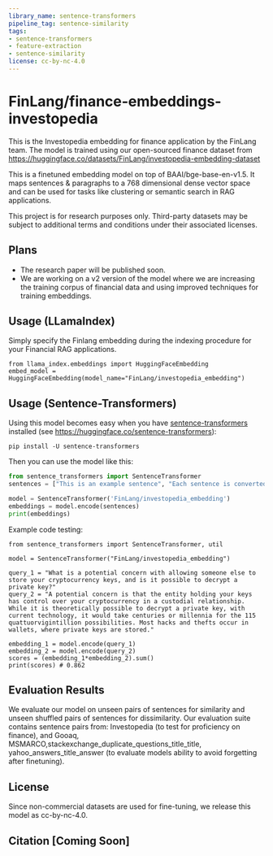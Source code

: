 ```yaml
---
library_name: sentence-transformers
pipeline_tag: sentence-similarity
tags:
- sentence-transformers
- feature-extraction
- sentence-similarity
license: cc-by-nc-4.0
---
```


# FinLang/finance-embeddings-investopedia

This is the Investopedia embedding for finance application by the FinLang team. The model is trained using our open-sourced finance dataset from https://huggingface.co/datasets/FinLang/investopedia-embedding-dataset

This is a finetuned embedding model on top of BAAI/bge-base-en-v1.5. It maps sentences & paragraphs to a 768 dimensional dense vector space and can be used for tasks like clustering or semantic search in RAG applications.


This project is for research purposes only. Third-party datasets may be subject to additional terms and conditions under their associated licenses.


## Plans
* The research paper will be published soon.
* We are working on a v2 version of the model where we are increasing the training corpus of financial data and using improved techniques for training embeddings.


## Usage (LLamaIndex)

Simply specify the Finlang embedding during the indexing procedure for your Financial RAG applications.

```
from llama_index.embeddings import HuggingFaceEmbedding
embed_model = HuggingFaceEmbedding(model_name="FinLang/investopedia_embedding")
```


## Usage (Sentence-Transformers)

Using this model becomes easy when you have [sentence-transformers](https://www.SBERT.net) installed (see https://huggingface.co/sentence-transformers):

```
pip install -U sentence-transformers
```

Then you can use the model like this:

```python
from sentence_transformers import SentenceTransformer
sentences = ["This is an example sentence", "Each sentence is converted"]

model = SentenceTransformer('FinLang/investopedia_embedding')
embeddings = model.encode(sentences)
print(embeddings)
```

Example code testing:

```
from sentence_transformers import SentenceTransformer, util

model = SentenceTransformer("FinLang/investopedia_embedding")

query_1 = "What is a potential concern with allowing someone else to store your cryptocurrency keys, and is it possible to decrypt a private key?"
query_2 = "A potential concern is that the entity holding your keys has control over your cryptocurrency in a custodial relationship. While it is theoretically possible to decrypt a private key, with current technology, it would take centuries or millennia for the 115 quattuorvigintillion possibilities. Most hacks and thefts occur in wallets, where private keys are stored."

embedding_1 = model.encode(query_1)
embedding_2 = model.encode(query_2)
scores = (embedding_1*embedding_2).sum()
print(scores) # 0.862
```



## Evaluation Results

We evaluate our model on unseen pairs of sentences for similarity and unseen shuffled pairs of sentences for dissimilarity. Our evaluation suite contains sentence pairs from: Investopedia (to test for proficiency on finance),
and Gooaq, MSMARCO,stackexchange_duplicate_questions_title_title, yahoo_answers_title_answer (to evaluate models ability to avoid forgetting after finetuning).

## License

Since non-commercial datasets are used for fine-tuning, we release this model as cc-by-nc-4.0.


## Citation [Coming Soon]
